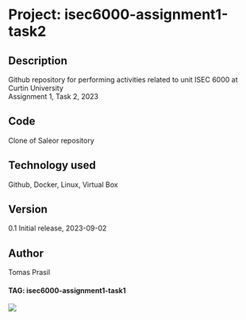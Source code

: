 # Project: isec6000-assignment1-task2 

## Description
Github repository for performing activities related to unit ISEC 6000 at Curtin University  
Assignment 1, Task 2, 2023

## Code
Clone of Saleor repository

## Technology used
Github, Docker, Linux, Virtual Box

## Version
0.1 Initial release, 2023-09-02

## Author
Tomas Prasil

#### TAG: isec6000-assignment1-task1 
![](https://komarev.com/ghpvc/?username=Gogo72&color=yellow)

